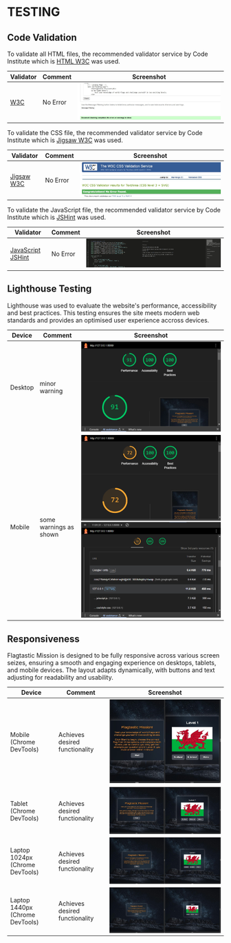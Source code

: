# TESTING

## Code Validation

To validate all HTML files, the recommended validator service by Code Institute which is [HTML W3C](https://validator.w3.org/) was used.

| Validator                        | Comment  | Screenshot                         |
| -------------------------------- | -------- | ---------------------------------- |
| [W3C](https://validator.w3.org/) | No Error | ![](assets/img/html-validator.jpg) |

To validate the CSS file, the recommended validator service by Code Institute which is [Jigsaw W3C](https://jigsaw.w3.org/css-validator/) was used.

| Validator                                          | Comment  | Screenshot                        |
| -------------------------------------------------- | -------- | --------------------------------- |
| [Jigsaw W3C](https://jigsaw.w3.org/css-validator/) | No Error | ![](assets/img/css-validator.jpg) |

To validate the JavaScript file, the recommended validator service by Code Institute which is [JSHint](https://jshint.com/) was used.

| Validator                                | Comment  | Screenshot                       |
| ---------------------------------------- | -------- | -------------------------------- |
| [JavaScript JSHint](https://jshint.com/) | No Error | ![](assets/img/js-validator.jpg) |

## Lighthouse Testing

Lighthouse was used to evaluate the website's performance, accessibility and best practices. This testing ensures the site meets modern web standards and provides an optimised user experience accross devices.

| Device  | Comment                | Screenshot                                                                   |
| ------- | ---------------------- | ---------------------------------------------------------------------------- |
| Desktop | minor warning          | ![](assets/img/lighthouse-desktop.png)                                       |
| Mobile  | some warnings as shown | ![](assets/img/lighthouse-mobile.png) ![](assets/img/lighthouse-mobile2.png) |

## Responsiveness

Flagtastic Mission is designed to be fully responsive across various screen seizes, ensuring a smooth and engaging experience on desktops, tablets, and mobile devices. The layout adapts dynamically, with buttons and text adjusting for readability and usability.

| Device                          | Comment                        | Screenshot                                                |
| ------------------------------- | ------------------------------ | --------------------------------------------------------- |
| Mobile (Chrome DevTools)        | Achieves desired functionality | ![Mobile Device](assets/img/mobile-respons.jpg)           |
| Tablet (Chrome DevTools)        | Achieves desired functionality | ![Tablet Device](assets/img/tablet-respons.jpg)           |
| Laptop 1024px (Chrome DevTools) | Achieves desired functionality | ![Laptop1024px Device](assets/img/laptop1024-respons.jpg) |
| Laptop 1440px (Chrome DevTools) | Achieves desired functionality | ![Laptop1440px Device](assets/img/laptop1440-respons.jpg) |
